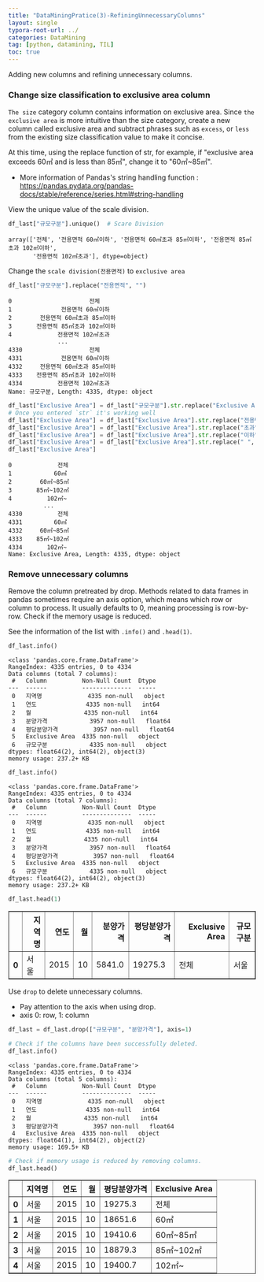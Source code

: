 ```yaml
---
title: "DataMiningPratice(3)-RefiningUnnecessaryColumns"
layout: single
typora-root-url: ../
categories: DataMining
tag: [python, datamining, TIL]
toc: true
---
```


Adding new columns and refining unnecessary columns.



### Change size classification to exclusive area column

`The size` category column contains information on exclusive area. Since `the exclusive area` is more intuitive than the size category, create a new column called exclusive area and subtract phrases such as `excess`, or `less` from the existing size classification value to make it concise.

At this time, using the replace function of str, for example, if "exclusive area exceeds 60㎡ and is less than 85㎡", change it to "60㎡~85㎡".

* More information of Pandas's string handling function :  https://pandas.pydata.org/pandas-docs/stable/reference/series.html#string-handling

View the unique value of the scale division.


```python
df_last["규모구분"].unique()  # Scare Division
```




    array(['전체', '전용면적 60㎡이하', '전용면적 60㎡초과 85㎡이하', '전용면적 85㎡초과 102㎡이하',
           '전용면적 102㎡초과'], dtype=object)



Change the `scale division(전용면적)` to `exclusive area`


```python
df_last["규모구분"].replace("전용면적", "")
```




    0                      전체
    1              전용면적 60㎡이하
    2        전용면적 60㎡초과 85㎡이하
    3       전용면적 85㎡초과 102㎡이하
    4             전용면적 102㎡초과
                  ...        
    4330                   전체
    4331           전용면적 60㎡이하
    4332     전용면적 60㎡초과 85㎡이하
    4333    전용면적 85㎡초과 102㎡이하
    4334          전용면적 102㎡초과
    Name: 규모구분, Length: 4335, dtype: object




```python
df_last["Exclusive Area"] = df_last["규모구분"].str.replace("Exclusive Area", "")  
# Once you entered `str` it's working well
df_last["Exclusive Area"] = df_last["Exclusive Area"].str.replace("전용면적", "")
df_last["Exclusive Area"] = df_last["Exclusive Area"].str.replace("초과", "~")
df_last["Exclusive Area"] = df_last["Exclusive Area"].str.replace("이하", "")
df_last["Exclusive Area"] = df_last["Exclusive Area"].str.replace(" ", "").str.strip()
df_last["Exclusive Area"]
```




    0             전체
    1            60㎡
    2        60㎡~85㎡
    3       85㎡~102㎡
    4          102㎡~
              ...   
    4330          전체
    4331         60㎡
    4332     60㎡~85㎡
    4333    85㎡~102㎡
    4334       102㎡~
    Name: Exclusive Area, Length: 4335, dtype: object



### Remove unnecessary columns

Remove the column pretreated by drop. Methods related to data frames in pandas sometimes require an axis option, which means which row or column to process. It usually defaults to 0, meaning processing is row-by-row. Check if the memory usage is reduced.

See the information of the list with `.info()` and `.head(1)`.


```python
df_last.info()
```

    <class 'pandas.core.frame.DataFrame'>
    RangeIndex: 4335 entries, 0 to 4334
    Data columns (total 7 columns):
     #   Column          Non-Null Count  Dtype  
    ---  ------          --------------  -----  
     0   지역명             4335 non-null   object 
     1   연도              4335 non-null   int64  
     2   월               4335 non-null   int64  
     3   분양가격            3957 non-null   float64
     4   평당분양가격          3957 non-null   float64
     5   Exclusive Area  4335 non-null   object 
     6   규모구분            4335 non-null   object 
    dtypes: float64(2), int64(2), object(3)
    memory usage: 237.2+ KB



```python
df_last.info()
```

    <class 'pandas.core.frame.DataFrame'>
    RangeIndex: 4335 entries, 0 to 4334
    Data columns (total 7 columns):
     #   Column          Non-Null Count  Dtype  
    ---  ------          --------------  -----  
     0   지역명             4335 non-null   object 
     1   연도              4335 non-null   int64  
     2   월               4335 non-null   int64  
     3   분양가격            3957 non-null   float64
     4   평당분양가격          3957 non-null   float64
     5   Exclusive Area  4335 non-null   object 
     6   규모구분            4335 non-null   object 
    dtypes: float64(2), int64(2), object(3)
    memory usage: 237.2+ KB



```python
df_last.head(1)
```




<div>
<style scoped>
    .dataframe tbody tr th:only-of-type {
        vertical-align: middle;
    }


    .dataframe tbody tr th {
        vertical-align: top;
    }
    
    .dataframe thead th {
        text-align: right;
    }

</style>

<table border="1" class="dataframe">
  <thead>
    <tr style="text-align: right;">
      <th></th>
      <th>지역명</th>
      <th>연도</th>
      <th>월</th>
      <th>분양가격</th>
      <th>평당분양가격</th>
      <th>Exclusive Area</th>
      <th>규모구분</th>
    </tr>
  </thead>
  <tbody>
    <tr>
      <th>0</th>
      <td>서울</td>
      <td>2015</td>
      <td>10</td>
      <td>5841.0</td>
      <td>19275.3</td>
      <td>전체</td>
      <td>서울</td>
    </tr>
  </tbody>
</table>

</div>



Use `drop` to delete unnecessary columns.

* Pay attention to the axis when using drop.
* axis 0: row, 1: column


```python
df_last = df_last.drop(["규모구분", "분양가격"], axis=1)
```


```python
# Check if the columns have been successfully deleted.
df_last.info()
```

    <class 'pandas.core.frame.DataFrame'>
    RangeIndex: 4335 entries, 0 to 4334
    Data columns (total 5 columns):
     #   Column          Non-Null Count  Dtype  
    ---  ------          --------------  -----  
     0   지역명             4335 non-null   object 
     1   연도              4335 non-null   int64  
     2   월               4335 non-null   int64  
     3   평당분양가격          3957 non-null   float64
     4   Exclusive Area  4335 non-null   object 
    dtypes: float64(1), int64(2), object(2)
    memory usage: 169.5+ KB



```python
# Check if memory usage is reduced by removing columns.
df_last.head()
```




<div>
<style scoped>
    .dataframe tbody tr th:only-of-type {
        vertical-align: middle;
    }


    .dataframe tbody tr th {
        vertical-align: top;
    }
    
    .dataframe thead th {
        text-align: right;
    }

</style>

<table border="1" class="dataframe">
  <thead>
    <tr style="text-align: right;">
      <th></th>
      <th>지역명</th>
      <th>연도</th>
      <th>월</th>
      <th>평당분양가격</th>
      <th>Exclusive Area</th>
    </tr>
  </thead>
  <tbody>
    <tr>
      <th>0</th>
      <td>서울</td>
      <td>2015</td>
      <td>10</td>
      <td>19275.3</td>
      <td>전체</td>
    </tr>
    <tr>
      <th>1</th>
      <td>서울</td>
      <td>2015</td>
      <td>10</td>
      <td>18651.6</td>
      <td>60㎡</td>
    </tr>
    <tr>
      <th>2</th>
      <td>서울</td>
      <td>2015</td>
      <td>10</td>
      <td>19410.6</td>
      <td>60㎡~85㎡</td>
    </tr>
    <tr>
      <th>3</th>
      <td>서울</td>
      <td>2015</td>
      <td>10</td>
      <td>18879.3</td>
      <td>85㎡~102㎡</td>
    </tr>
    <tr>
      <th>4</th>
      <td>서울</td>
      <td>2015</td>
      <td>10</td>
      <td>19400.7</td>
      <td>102㎡~</td>
    </tr>
  </tbody>
</table>

</div>

